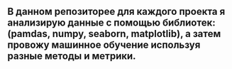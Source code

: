 ## В данном репозиторее для каждого проекта я анализирую данные с помощью библиотек:(pamdas, numpy, seaborn, matplotlib), а затем провожу машинное обучение используя разные методы и метрики.
